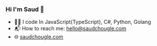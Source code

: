 ### Hi I'm Saud 👋

<!--
**chouglesaud/chouglesaud** is a ✨ _special_ ✨ repository because its `README.md` (this file) appears on your GitHub profile.
-->

- 🧑‍💻 I code In JavaScript(TypeScript), C#, Python, Golang
- 📬 How to reach me: hello@saudchougle.com
- 🌐 [saudchougle.com](https://saudchougle.com)

